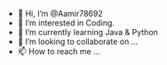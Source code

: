 - 👋 Hi, I’m @Aamir78692
- 👀 I’m interested in Coding.
- 🌱 I’m currently learning Java & Python
- 💞️ I’m looking to collaborate on ...
- 📫 How to reach me ...

<!---
Aamir78692/Aamir78692 is a ✨ special ✨ repository because its `README.md` (this file) appears on your GitHub profile.
You can click the Preview link to take a look at your changes.
--->
